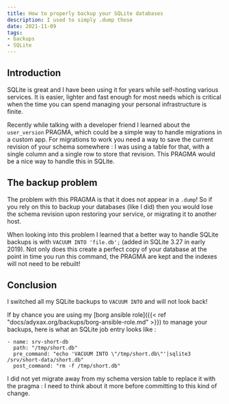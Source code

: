 ```yaml
---
title: How to properly backup your SQLite databases
description: I used to simply .dump those
date: 2021-11-09
tags:
- backups
- SQLite
---
```


## Introduction

SQLite is great and I have been using it for years while self-hosting various services. It is easier, lighter and fast enough for most needs which is critical when the time you can spend managing your personal infrastructure is finite.

Recently while talking with a developer friend I learned about the `user_version` PRAGMA, which could be a simple way to handle migrations in a custom app. For migrations to work you need a way to save the current revision of your schema somewhere : I was using a table for that, with a single column and a single row to store that revision. This PRAGMA would be a nice way to handle this in SQLite.

## The backup problem

The problem with this PRAGMA is that it does not appear in a `.dump`! So if you rely on this to backup your databases (like I did) then you would lose the schema revision upon restoring your service, or migrating it to another host.

When looking into this problem I learned that a better way to handle SQLite backups is with `VACUUM INTO 'file.db';` (added in SQLite 3.27 in early 2019). Not only does this create a perfect copy of your database at the point in time you run this command, the PRAGMA are kept and the indexes will not need to be rebuilt!

## Conclusion

I switched all my SQLite backups to `VACUUM INTO` and will not look back!

If by chance you are using my [borg ansible role]({{< ref "docs/adyxax.org/backups/borg-ansible-role.md" >}}) to manage your backups, here is what an SQLite job entry looks like :
```
- name: srv-short-db
  path: "/tmp/short.db"
  pre_command: "echo 'VACUUM INTO \"/tmp/short.db\"'|sqlite3 /srv/short-data/short.db"
  post_command: "rm -f /tmp/short.db"
```

I did not yet migrate away from my schema version table to replace it with the pragma : I need to think about it more before committing to this kind of change.
